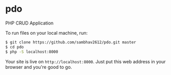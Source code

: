 # pdo
PHP CRUD Application

To run files on your local machine, run:
```bash
$ git clone https://github.com/sambhav2612/pdo.git master
$ cd pdo
$ php -S localhost:8000
```

Your site is live on `http://localhost:8000`. Just put this web address in your browser and you're good to go.
